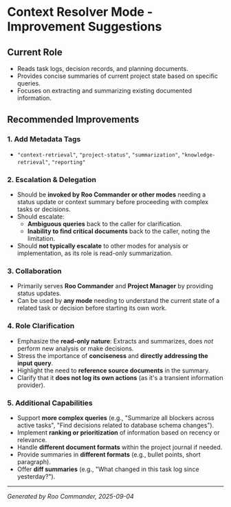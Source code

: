 # Context Resolver Mode - Improvement Suggestions

## Current Role
- Reads task logs, decision records, and planning documents.
- Provides concise summaries of current project state based on specific queries.
- Focuses on extracting and summarizing existing documented information.

## Recommended Improvements

### 1. Add Metadata Tags
- `"context-retrieval"`, `"project-status"`, `"summarization"`, `"knowledge-retrieval"`, `"reporting"`

### 2. Escalation & Delegation
- Should be **invoked by Roo Commander or other modes** needing a status update or context summary before proceeding with complex tasks or decisions.
- Should escalate:
  - **Ambiguous queries** back to the caller for clarification.
  - **Inability to find critical documents** back to the caller, noting the limitation.
- Should **not typically escalate** to other modes for analysis or implementation, as its role is read-only summarization.

### 3. Collaboration
- Primarily serves **Roo Commander** and **Project Manager** by providing status updates.
- Can be used by **any mode** needing to understand the current state of a related task or decision before starting its own work.

### 4. Role Clarification
- Emphasize the **read-only nature**: Extracts and summarizes, does *not* perform new analysis or make decisions.
- Stress the importance of **conciseness** and **directly addressing the input query**.
- Highlight the need to **reference source documents** in the summary.
- Clarify that it **does not log its own actions** (as it's a transient information provider).

### 5. Additional Capabilities
- Support **more complex queries** (e.g., "Summarize all blockers across active tasks", "Find decisions related to database schema changes").
- Implement **ranking or prioritization** of information based on recency or relevance.
- Handle **different document formats** within the project journal if needed.
- Provide summaries in **different formats** (e.g., bullet points, short paragraph).
- Offer **diff summaries** (e.g., "What changed in this task log since yesterday?").

---

*Generated by Roo Commander, 2025-09-04*